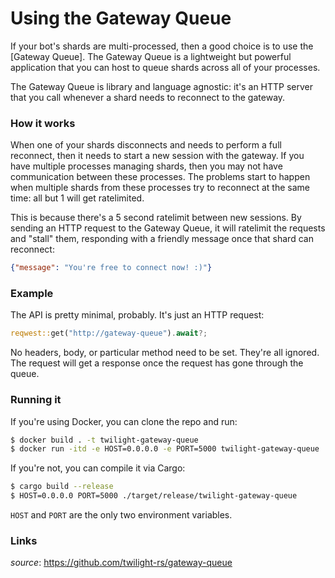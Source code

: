 # Using the Gateway Queue

If your bot's shards are multi-processed, then a good choice is to use the
[Gateway Queue]. The Gateway Queue is a lightweight but powerful application
that you can host to queue shards across all of your processes.

The Gateway Queue is library and language agnostic: it's an HTTP server that you
call whenever a shard needs to reconnect to the gateway.

### How it works

When one of your shards disconnects and needs to perform a full reconnect, then
it needs to start a new session with the gateway. If you have multiple processes
managing shards, then you may not have communication between these processes.
The problems start to happen when multiple shards from these processes try to
reconnect at the same time: all but 1 will get ratelimited.

This is because there's a 5 second ratelimit between new sessions. By sending an
HTTP request to the Gateway Queue, it will ratelimit the requests and "stall"
them, responding with a friendly message once that shard can reconnect:

```json
{"message": "You're free to connect now! :)"}
```

### Example

The API is pretty minimal, probably. It's just an HTTP request:

```rust
reqwest::get("http://gateway-queue").await?;
```

No headers, body, or particular method need to be set. They're all ignored.
The request will get a response once the request has gone through the queue.

### Running it

If you're using Docker, you can clone the repo and run:

```sh
$ docker build . -t twilight-gateway-queue
$ docker run -itd -e HOST=0.0.0.0 -e PORT=5000 twilight-gateway-queue 
```

If you're not, you can compile it via Cargo:

```sh
$ cargo build --release
$ HOST=0.0.0.0 PORT=5000 ./target/release/twilight-gateway-queue
```

`HOST` and `PORT` are the only two environment variables.

### Links

*source*: <https://github.com/twilight-rs/gateway-queue>
